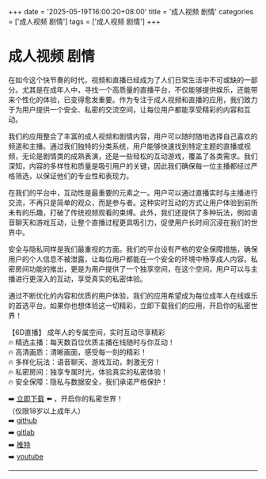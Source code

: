 +++
date = '2025-05-19T16:00:20+08:00'
title = '成人视频 剧情'
categories = ['成人视频 剧情']
tags = ['成人视频 剧情']
+++

# 成人视频 剧情

在如今这个快节奏的时代，视频和直播已经成为了人们日常生活中不可或缺的一部分。尤其是在成年人中，寻找一个高质量的直播平台，不仅能够提供娱乐，还能带来个性化的体验，已变得愈发重要。作为专注于成人视频和直播的应用，我们致力于为用户提供一个安全、私密的交流空间，让每位用户都能享受精彩的内容和互动。

我们的应用整合了丰富的成人视频和剧情内容，用户可以随时随地选择自己喜欢的频道和主播。通过我们独特的分类系统，用户能够快速找到特定主题的直播或视频，无论是剧情类的成熟表演，还是一些轻松的互动游戏，覆盖了各类需求。我们深知，内容的多样性和质量是吸引用户的关键，因此我们确保每一位主播都经过严格筛选，以保证他们的专业性和表现力。

在我们的平台中，互动性是最重要的元素之一。用户可以通过直播实时与主播进行交流，不再只是简单的观众，而是参与者。这种实时互动的方式让用户体验到前所未有的乐趣，打破了传统视频观看的束缚。此外，我们还提供了多种玩法，例如语音聊天和游戏互动，让整个直播过程更具吸引力，促使用户长时间沉浸在我们的世界中。

安全与隐私同样是我们最重视的方面。我们的平台设有严格的安全保障措施，确保用户的个人信息不被泄露，让每位用户都能在一个安全的环境中畅享成人内容。私密房间功能的推出，更是为用户提供了一个独享空间，在这个空间，用户可以与主播进行更深入的互动，享受真实的私密体验。

通过不断优化的内容和优质的用户体验，我们的应用希望成为每位成年人在线娱乐的首选平台。如果你也想体验这一切精彩，立即下载我们的应用，开启你的私密世界！

【6D直播】
成年人的专属空间，实时互动尽享精彩  
🔥 精选主播：每天数百位优质主播在线随时与你互动！  
🔥 高清画质：清晰画面，感受每一刻的精彩！  
🔥 多样化玩法：语音聊天、游戏互动，刺激无穷！  
🔥 私密房间：独享专属时光，体验真实的私密体验！  
🔥 安全保障：隐私与数据安全，我们承诺严格保护！  

➡️ [立即下载](https://down123.s3.ap-east-1.amazonaws.com/index.html?channelCode=blog) ⬅️ ，开启你的私密世界！  
（仅限18岁以上成年人）  
➡️ [github](https://aldult-live.github.io/)  
➡️ [gitlab](https://seo-09598d.gitlab.io/)  
➡️ [推特](https://x.com/wegame33)  
➡️ [youtube](https://www.youtube.com/@6Dlive)  

---
